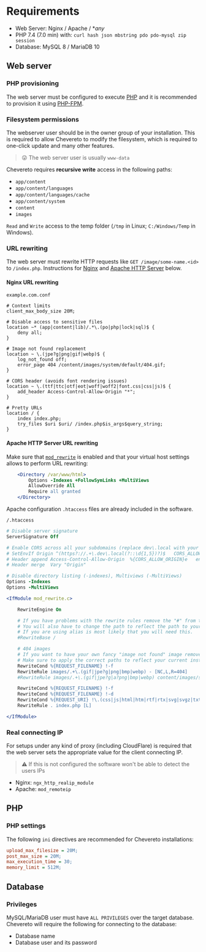 # Requirements

- Web Server: Nginx / Apache / **any*
- PHP 7.4 (7.0 min) with: `curl hash json mbstring pdo pdo-mysql zip session`
- Database: MySQL 8 / MariaDB 10

## Web server

### PHP provisioning

The web server must be configured to execute [PHP](http://php.net/) and it is recommended to provision it using [PHP-FPM](https://www.php.net/manual/en/install.fpm.php).

### Filesystem permissions

The webserver user should be in the owner group of your installation. This is required to allow Chevereto to modify the filesystem, which is required to one-click update and many other features.

> 😜 The web server user is usually `www-data`

Chevereto requires **recursive write** access in the following paths:

- `app/content`
- `app/content/languages`
- `app/content/languages/cache`
- `app/content/system`
- `content`
- `images`

`Read` and `Write` access to the temp folder (`/tmp` in Linux; `C:/Windows/Temp` in Windows).

### URL rewriting

The web server must rewrite HTTP requests like `GET /image/some-name.<id>` to `/index.php`. Instructions for [Nginx](https://nginx.org/) and [Apache HTTP Server](https://httpd.apache.org/) below.

#### Nginx URL rewriting

`example.com.conf`

```nginx
# Context limits
client_max_body_size 20M;

# Disable access to sensitive files
location ~* (app|content|lib)/.*\.(po|php|lock|sql)$ {
    deny all;
}

# Image not found replacement
location ~ \.(jpe?g|png|gif|webp)$ {
    log_not_found off;
    error_page 404 /content/images/system/default/404.gif;
}

# CORS header (avoids font rendering issues)
location ~ \.(ttf|ttc|otf|eot|woff|woff2|font.css|css|js)$ {
    add_header Access-Control-Allow-Origin "*";
}

# Pretty URLs
location / {
    index index.php;
    try_files $uri $uri/ /index.php$is_args$query_string;
}
```

#### Apache HTTP Server URL rewriting

Make sure that [`mod_rewrite`](https://httpd.apache.org/docs/current/mod/mod_rewrite.html) is enabled and that your virtual host settings allows to perform URL rewriting:

```apache
    <Directory /var/www/html>
        Options -Indexes +FollowSymLinks +MultiViews
        AllowOverride All
        Require all granted
    </Directory>
```

Apache configuration `.htaccess` files are already included in the software.

`/.htaccess`

```apache
# Disable server signature
ServerSignature Off

# Enable CORS across all your subdomains (replace dev\.local with your domain\.com)
# SetEnvIf Origin ^(https?://.+\.dev\.local(?::\d{1,5})?)$   CORS_ALLOW_ORIGIN=$1
# Header append Access-Control-Allow-Origin  %{CORS_ALLOW_ORIGIN}e   env=CORS_ALLOW_ORIGIN
# Header merge  Vary "Origin"

# Disable directory listing (-indexes), Multiviews (-MultiViews)
Options -Indexes
Options -MultiViews

<IfModule mod_rewrite.c>

	RewriteEngine On

	# If you have problems with the rewrite rules remove the "#" from the following RewriteBase line
	# You will also have to change the path to reflect the path to your Chevereto installation
	# If you are using alias is most likely that you will need this.
	#RewriteBase /

	# 404 images
	# If you want to have your own fancy "image not found" image remove the "#" from RewriteCond and RewriteRule lines
	# Make sure to apply the correct paths to reflect your current installation
	RewriteCond %{REQUEST_FILENAME} !-f
	RewriteRule images/.+\.(gif|jpe?g|png|bmp|webp) - [NC,L,R=404]
	#RewriteRule images/.+\.(gif|jpe?g|a?png|bmp|webp) content/images/system/default/404.gif [NC,L]

	RewriteCond %{REQUEST_FILENAME} !-f
	RewriteCond %{REQUEST_FILENAME} !-d
	RewriteCond %{REQUEST_URI} !\.(css|js|html|htm|rtf|rtx|svg|svgz|txt|xsd|xsl|xml|asf|asx|wax|wmv|wmx|avi|bmp|class|divx|doc|docx|exe|gif|gz|gzip|ico|jpe?g|jpe|mdb|mid|midi|mov|qt|mp3|m4a|mp4|m4v|mpeg|mpg|mpe|mpp|odb|odc|odf|odg|odp|ods|odt|ogg|pdf|png|pot|pps|ppt|pptx|ra|ram|swf|tar|tif|tiff|wav|webp|wma|wri|xla|xls|xlsx|xlt|xlw|zip)$ [NC]
	RewriteRule . index.php [L]

</IfModule>
```

### Real connecting IP

For setups under any kind of proxy (including CloudFlare) is required that the web server sets the appropriate value for the client connecting IP.

> ⚠ If this is not configured the software won't be able to detect the users IPs

- Nginx: `ngx_http_realip_module`
- Apache: `mod_remoteip`

## PHP

### PHP settings

The following `ini` directives are recommended for Chevereto installations:

```ini
upload_max_filesize = 20M;
post_max_size = 20M;
max_execution_time = 30;
memory_limit = 512M;
```

## Database

### Privileges

MySQL/MariaDB user must have `ALL PRIVILEGES` over the target database. Chevereto will require the following for connecting to the database:

- Database name
- Database user and its password

